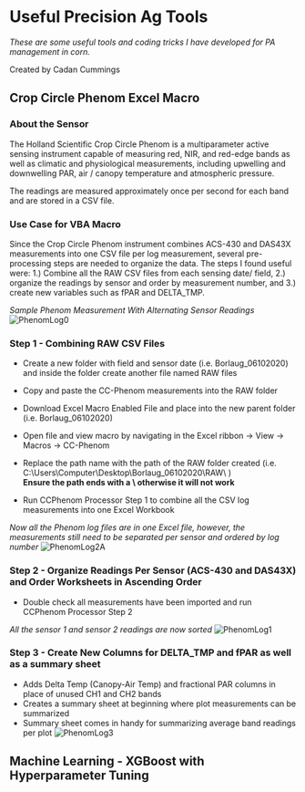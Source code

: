 # Useful Precision Ag Tools
*These are some useful tools and coding tricks I have developed for PA management in corn.* 

Created by Cadan Cummings

## Crop Circle Phenom Excel Macro
### About the Sensor
The Holland Scientific Crop Circle Phenom is a multiparameter active sensing instrument capable of measuring red, NIR, and red-edge bands as well as climatic and physiological measurements, including upwelling and downwelling PAR, air / canopy temperature and atmospheric pressure.

The readings are measured approximately once per second for each band and are stored in a CSV file. 

### Use Case for VBA Macro
Since the Crop Circle Phenom instrument combines ACS-430 and DAS43X measurements into one CSV file per log measurement, several pre-processing steps are needed to organize the data. The steps I found useful were: 1.) Combine all the RAW CSV files from each sensing date/ field, 2.) organize the readings by sensor and order by measurement number, and 3.) create new variables such as fPAR and DELTA_TMP.

_Sample Phenom Measurement With Alternating Sensor Readings_
![PhenomLog0](https://user-images.githubusercontent.com/80427122/110829379-abc02d80-825d-11eb-9d12-517efd8796d6.png)


### Step 1 - Combining RAW CSV Files
* Create a new folder with field and sensor date (i.e. Borlaug_06102020) and inside the folder create another file named RAW files
* Copy and paste the CC-Phenom measurements into the RAW folder

* Download Excel Macro Enabled File and place into the new parent folder (i.e. Borlaug_06102020)

* Open file and view macro by navigating in the Excel ribbon -> View -> Macros -> CC-Phenom
* Replace the path name with the path of the RAW folder created (i.e. C:\Users\Computer\Desktop\Borlaug_06102020\RAW\ ) <br/>
**Ensure the path ends with a \ otherwise it will not work**

* Run CCPhenom Processor Step 1 to combine all the CSV log measurements into one Excel Workbook

_Now all the Phenom log files are in one Excel file, however, the measurements still need to be separated per sensor and ordered by log number_
![PhenomLog2A](https://user-images.githubusercontent.com/80427122/110880129-bdc4bf00-82a3-11eb-972f-7373ca268e1e.png)


### Step 2 - Organize Readings Per Sensor (ACS-430 and DAS43X) and Order Worksheets in Ascending Order
* Double check all measurements have been imported and run CCPhenom Processor Step 2 

_All the sensor 1 and sensor 2 readings are now sorted_
![PhenomLog1](https://user-images.githubusercontent.com/80427122/110877761-894f0400-829f-11eb-8951-84569797e611.png)

### Step 3 - Create New Columns for DELTA_TMP and fPAR as well as a summary sheet
* Adds Delta Temp (Canopy-Air Temp) and fractional PAR columns in place of unused CH1 and CH2 bands
* Creates a summary sheet at beginning where plot measurements can be summarized
* Summary sheet comes in handy for summarizing average band readings per plot
![PhenomLog3](https://user-images.githubusercontent.com/80427122/110879529-c5d02f00-82a2-11eb-9b23-4af7d48744be.png)

## Machine Learning - XGBoost with Hyperparameter Tuning
